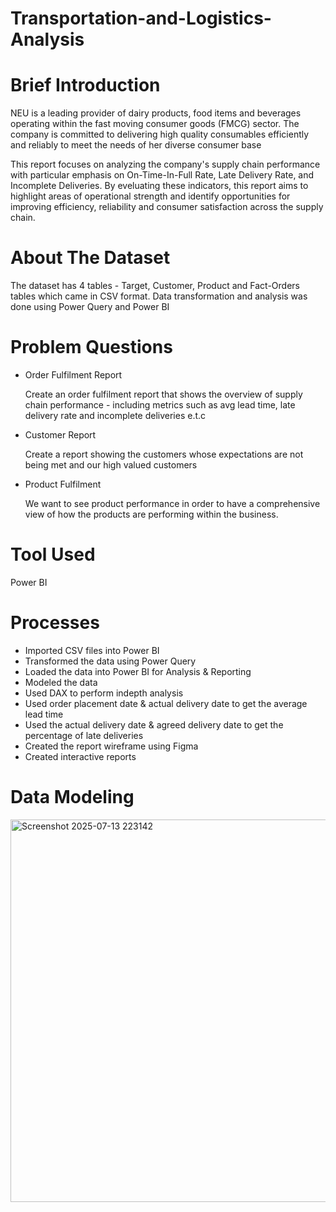 # Transportation-and-Logistics-Analysis

# Brief Introduction
NEU is a leading provider of dairy products, food items and beverages operating within the fast moving consumer goods (FMCG) sector. The company is committed to delivering high quality consumables efficiently and reliably to meet the needs of her diverse consumer base

This report focuses on analyzing the company's supply chain performance with particular emphasis on On-Time-In-Full Rate, Late Delivery Rate, and Incomplete Deliveries. By eveluating these indicators, this report aims to highlight areas of operational strength and identify opportunities for improving efficiency, reliability and consumer satisfaction across the supply chain.

# About The Dataset
The dataset has 4 tables - Target, Customer, Product and Fact-Orders tables which came in CSV format. Data transformation and analysis was done using Power Query and Power BI

# Problem Questions

* Order Fulfilment Report

  Create an order fulfilment report that shows the overview of supply chain performance - including metrics such as avg lead time, late delivery rate and incomplete deliveries e.t.c

* Customer Report

  Create a report showing the customers whose expectations are not being met and our high valued customers

* Product Fulfilment

  We want to see product performance in order to have a comprehensive view of how the products are performing within the business.

# Tool Used 
  Power BI

# Processes 
* Imported CSV files into Power BI
* Transformed the data using Power Query
* Loaded the data into Power BI for Analysis & Reporting
* Modeled the data
* Used DAX to perform indepth analysis
* Used order placement date & actual delivery date to get the average lead time
* Used the actual delivery date & agreed delivery date to get the percentage of late deliveries
* Created the report wireframe using Figma
* Created interactive reports

# Data Modeling
<img width="1640" height="612" alt="Screenshot 2025-07-13 223142" src="https://github.com/user-attachments/assets/a78221ff-15ab-4103-8a99-74ade1841ff8" />

